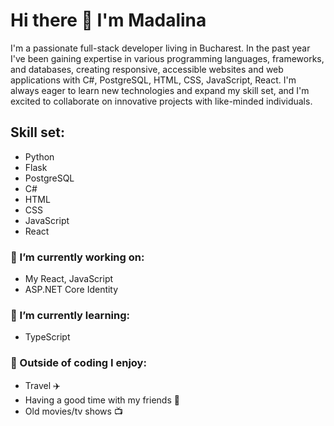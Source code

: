 # Hi there 👋 I'm Madalina

I'm a passionate full-stack developer living in Bucharest. In the past year I've been gaining expertise in various programming languages, frameworks, and databases, creating responsive, accessible websites and web applications with   C#, PostgreSQL, HTML, CSS, JavaScript, React. I'm always eager to learn new technologies and expand my skill set, and I'm excited to collaborate on innovative projects with like-minded individuals.

## Skill set:
- Python  
- Flask
- PostgreSQL
- C#
- HTML
- CSS
- JavaScript
- React



### 🔭 I’m currently working on:
- My React, JavaScript
- ASP.NET Core Identity
### 🌱 I’m currently learning:
- TypeScript
### :dancer: Outside of coding I enjoy:
- Travel :airplane:
- Having a good time with my friends :tada:
- Old movies/tv shows :tv:





<!--
**MadalinaRadulescu/MadalinaRadulescu** is a ✨ _special_ ✨ repository because its `README.md` (this file) appears on your GitHub profile.

Here are some ideas to get you started:

- 🔭 I’m currently working on ...
- 🌱 I’m currently learning ...
- 👯 I’m looking to collaborate on ...
- 🤔 I’m looking for help with ...
- 💬 Ask me about ...
- 📫 How to reach me: ...
- 😄 Pronouns: ...
- ⚡ Fun fact: ...
-->
